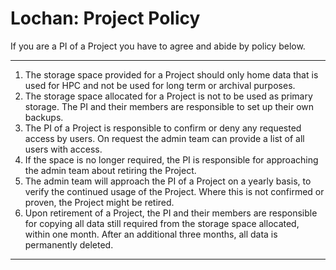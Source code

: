 # Lochan: Project Policy

If you are a PI of a Project you have to agree and abide by policy below.

---

1. The storage space provided for a Project should only home data that is used for HPC and not be used for long term or archival purposes.
2. The storage space allocated for a Project is not to be used as primary storage. The PI and their members are responsible to set up their own backups.
3. The PI of a Project is responsible to confirm or deny any requested access by users. On request the admin team can provide a list of all users with access.
4. If the space is no longer required, the PI is responsible for approaching the admin team about retiring the Project.
5. The admin team will approach the PI of a Project on a yearly basis, to verify the continued usage of the Project. Where this is not confirmed or proven, the Project might be retired.
6. Upon retirement of a Project, the PI and their members are responsible for copying all data still required from the storage space allocated, within one month. After an additional three months, all data is permanently deleted.

---
